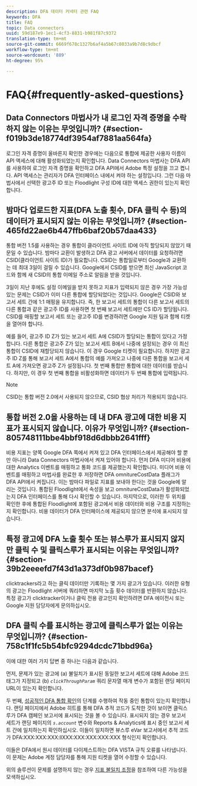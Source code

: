```yaml
---
description: DFA 데이터 커넥터 관련 FAQ
keywords: DFA
title: FAQ
topic: Data connectors
uuid: 59d187e9-1ec1-4cf3-8831-b981f87c9372
translation-type: tm+mt
source-git-commit: 6669f678c1327b6af4a5b67c8033a9b7d8c9dbcf
workflow-type: tm+mt
source-wordcount: '889'
ht-degree: 95%

---
```



# FAQ{#frequently-asked-questions}

## Data Connectors 마법사가 내 로그인 자격 증명을 수락하지 않는 이유는 무엇입니까? {#section-f019b3de18774df3954af7881aa564fa}

로그인 자격 증명이 올바른지 확인한 경우에는 다음으로 통합에 제공한 사용자 이름이 API 액세스에 대해 활성화되었는지 확인합니다. Data Connectors 마법사는 DFA API를 사용하여 로그인 자격 증명을 확인하고 DFA API에서 Adobe 특정 설정을 끄고 켭니다. API 액세스는 관리자가 DFA 인터페이스 내에서 켜야 하는 설정입니다. 그런 다음 마법사에서 선택한 광고주 ID 또는 Floodlight 구성 ID에 대한 액세스 권한이 있는지 확인합니다.

## 밤마다 업로드한 지표(DFA 노출 횟수, DFA 클릭 수 등)의 데이터가 표시되지 않는 이유는 무엇입니까? {#section-465fd22ae6b447ffb6baf20b57daa433}

통합 버전 1.5를 사용하는 경우 통합이 클라이언트 사이트 ID에 아직 할당되지 않았기 때문일 수 있습니다. 밤마다 교환이 발생하고 DFA 광고 서버에서 데이터를 요청하려면 CSID(클라이언트 사이트 ID)가 필요합니다. CSID는 통합일로부터 Google과 교환하는 데 최대 3일이 걸릴 수 있습니다. Google에서 CSID를 받으면 최신 JavaScript 코드와 함께 새 CSID의 통합 이메일 주소로 알림을 받을 것입니다.

3일이 지난 후에도 설정 이메일을 받지 못하고 지표가 입력되지 않은 경우 가장 가능성 있는 문제는 CSID가 이미 다른 통합에 할당되었다는 것입니다. Google은 CSID와 보고서 세트 간에 1:1 매핑을 유지합니다. 즉, 한 보고서 세트의 통합이 다른 보고서 세트의 다른 통합과 같은 광고주 ID를 사용하면 첫 번째 보고서 세트에만 CS ID가 할당됩니다. CSID를 매핑할 보고서 세트 또는 광고주 ID를 변경하려면 Google 지원 팀과 함께 티켓을 열어야 합니다.

예를 들어, 광고주 ID Z가 있는 보고서 세트 A에 CSID가 할당되는 통합이 있다고 가정합니다. 다른 통합은 광고주 Z가 있는 보고서 세트 B에서 나중에 설정되는 경우 이 최신 통합이 CSID에 재할당되지 않습니다. 이 경우 Google 티켓이 필요합니다. 하지만 광고주 ID Z를 통해 보고서 세트 A에서 통합의 예를 가져오고 나중에 다른 통합을 보고서 세트 A에 가져오면 광고주 Z가 설정됩니다. 첫 번째 통합만 통합에 대한 데이터를 받습니다. 하지만, 이 경우 첫 번째 통합을 비활성화하면 데이터가 두 번째 통합에 입력됩니다.

>[!NOTE]
>
>CSID는 통합 버전 2.0에서 사용되지 않으므로, CSID 협상 처리가 적용되지 않습니다.

## 통합 버전 2.0을 사용하는 데 내 DFA 광고에 대한 비용 지표가 표시되지 않습니다. 이유가 무엇입니까?  {#section-805748111bbe4bbf918d6dbbb2641fff}

비용 지표는 양쪽 Google DFA 쪽에서 켜져 있고 DFA 인터페이스에서 제공해야 할 뿐만 아니라 Data Connectors 마법사에서 켜져 있어야 합니다. 먼저 DFA 미디어 비용에 대한 Analytics 이벤트를 매핑하고 통화 코드를 제공했는지 확인합니다. 미디어 비용 이벤트를 매핑하고 마법사를 완료한 후 저장하면 DFA omnitureCostData 플래그가 DFA API에서 켜집니다. 이는 밤마다 파일로 지표를 보내야 한다는 것을 Google에 알리는 것입니다. 통합된 Floodlight에서 속성을 보고 omnitureCostData가 활성화되었는지 DFA 인터페이스를 통해 다시 확인할 수 있습니다. 마지막으로, 이러한 두 위치를 확인한 후에 통합된 Floodlight에 포함된 광고에서 비용 데이터와 비용 구조를 지정하는지 확인합니다. 비용 데이터가 DFA 인터페이스에 제공되지 않으면 분석에 표시되지 않습니다.

## 특정 광고에 DFA 노출 횟수 또는 뷰스루가 표시되지 않지만 클릭 수 및 클릭스루가 표시되는 이유는 무엇입니까?  {#section-39b2eeeefd7f43d1a373df0b987bacef}

clicktrackers라고 하는 클릭 데이터만 기록하는 몇 가지 광고가 있습니다. 이러한 유형의 광고는 Floodlight 서버에 쿼리하면 마지막 노출 횟수 데이터를 반환하지 않습니다. 특정 광고가 clicktracker이거나 클릭 전용 광고인지 확인하려면 DFA 에이전시 또는 Google 지원 담당자에게 문의하십시오.

## DFA 클릭 수를 표시하는 광고에 클릭스루가 없는 이유는 무엇입니까? {#section-758c1f1fc5b54bfc9294dcdc71bbd96a}

이에 대한 여러 가지 답변 중 하나는 다음과 같습니다.

먼저, 문제가 있는 광고에 (a) 불일치가 표시된 동일한 보고서 세트에 대해 Adobe 코드 태그가 지정되고 (b) *`clickThroughParam`* 쿼리 문자열 매개 변수가 포함된 랜딩 페이지 URL이 있는지 확인합니다.

두 번째, [성공적인 DFA 통합 확인](../dfa-data-connector-analytics/dfa-integration.md)의 단계를 수행하여 작동 중인 통합이 있는지 확인합니다. 랜딩 페이지에서 Adobe 히트를 통해 DFA 추적 코드가 도착한 것이 보이면 클릭스루가 DFA 캠페인 보고서에 표시되는 것을 볼 수 있습니다. 표시되지 않는 경우 보고서 세트가 랜딩 페이지의 *`s.account`* 변수와 Reports &amp; Analytics에 표시 중인 보고서 세트 간에 일치하는지 확인하십시오. 이들이 일치하면 뷰스루 eVar 보고서에서 추적 코드가 DFA:XXX:XXX:XXX:llXXX:XXX:XXX:XXX:XXX 형식인지 확인합니다.

이들은 DFA에서 원시 데이터를 다이제스트하는 DFA VISTA 규칙 오류를 나타냅니다. 이 문제는 Adobe 계정 담당자를 통해 지원 티켓을 열어 수정할 수 있습니다.

위의 솔루션이 문제를 설명하지 않는 경우 [지표 불일치 조정](../dfa-data-connector-analytics/dfa-reconciling-metric-discrepancies.md)을 참조하여 다른 가능성을 모색하십시오.

